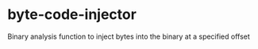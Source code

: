 # byte-code-injector
Binary analysis function to inject bytes into the binary at a specified offset
